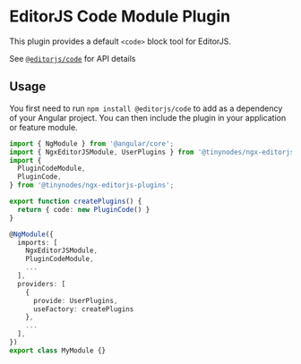 # EditorJS Code Module Plugin

This plugin provides a default `<code>` block tool for EditorJS.

See [`@editorjs/code`](https://github.com/editor-js/code) for API details

## Usage

You first need to run `npm install @editorjs/code` to add as a dependency of your Angular project. You can then include the plugin in your application or feature module.

```ts
import { NgModule } from '@angular/core';
import { NgxEditorJSModule, UserPlugins } from '@tinynodes/ngx-editorjs';
import {
  PluginCodeModule,
  PluginCode,
} from '@tinynodes/ngx-editorjs-plugins';

export function createPlugins() {
  return { code: new PluginCode() }
}

@NgModule({
  imports: [
    NgxEditorJSModule,
    PluginCodeModule,
    ...
  ],
  providers: [
    {
      provide: UserPlugins,
      useFactory: createPlugins
    },
    ...
  ],
})
export class MyModule {}
```
